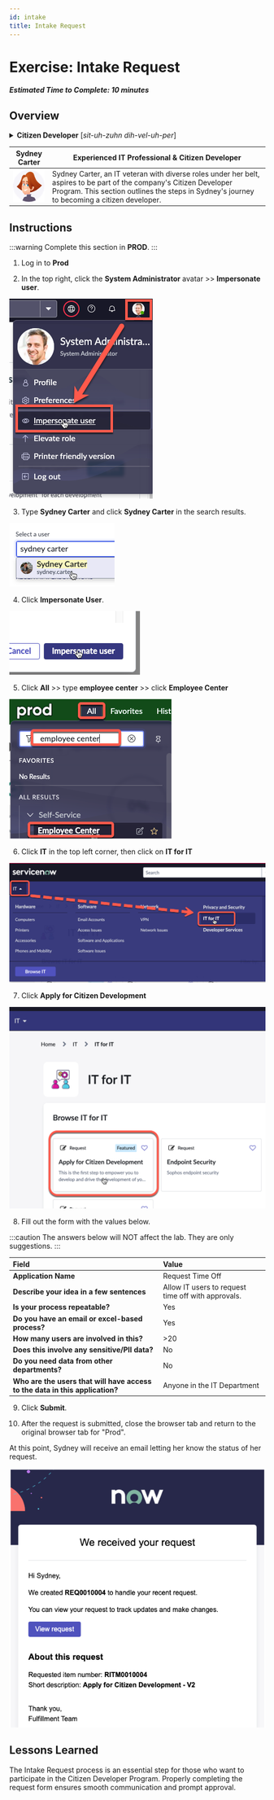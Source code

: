 ```yaml
---
id: intake
title: Intake Request
---
```

# Exercise: Intake Request

##### Estimated Time to Complete: 10 minutes

## Overview

<details>
  <summary><strong>Citizen Developer</strong> [<em>sit-uh-zuhn dih-vel-uh-per</em>]</summary>
  Someone who, despite lacking formal coding training, engages in creating software applications and tools to solve specific business problems or enhance workflows. A citizen developer leverages low-code and no-code platforms to translate their domain knowledge into practical solutions.
  <br/>
  <br/>
  In ServiceNow, this could be any user developing in Dev without the 'admin' role. 
</details>

| Sydney Carter | Experienced IT Professional & Citizen Developer 
|--|--|
| ![](/img/lab-aemc/2023-08-30-15-40-26.png) | Sydney Carter, an IT veteran with diverse roles under her belt, aspires to be part of the company's Citizen Developer Program. This section outlines the steps in Sydney's journey to becoming a citizen developer.

## Instructions

:::warning
Complete this section in **PROD**.
:::

1. Log in to **Prod**


2. In the top right, click the **System Administrator** avatar >> **Impersonate user**.
 
![relative](/img/lab-aemc/2023-03-14-12-31-53.png)

3. Type **Sydney Carter** and click **Sydney Carter** in the search results.
 
![relative](/img/lab-aemc/2023-03-14-12-34-01.png)

4. Click **Impersonate User**. 
 
![relative](/img/lab-aemc/2023-03-14-12-34-24.png)

5. Click **All** >> type **employee center** >> click **Employee Center** 
 
![relative](/img/lab-aemc/2023-07-05-10-07-57.png)

6. Click **IT** in the top left corner, then click on **IT for IT**
 
![relative](/img/lab-aemc/2023-08-01-11-19-23.png)

7. Click **Apply for Citizen Development**
 
![relative](/img/lab-aemc/2023-08-01-11-22-12.png)

8. Fill out the form with the values below.

:::caution
The answers below will NOT affect the lab. They are only suggestions. 
:::

| Field | Value 
|:---|:---
| **Application Name** | Request Time Off 
| **Describe your idea in a few sentences** | Allow IT users to request time off with approvals.
| **Is your process repeatable?** | Yes
| **Do you have an email or excel-based process?** | Yes
| **How many users are involved in this?** | >20
| **Does this involve any sensitive/PII data?** | No
| **Do you need data from other departments?** | No
| **Who are the users that will have access to the data in this application?** | Anyone in the IT Department

9. Click **Submit**.


10. After the request is submitted, close the browser tab and return to the original browser tab for "Prod". 

At this point, Sydney will receive an email letting her know the status of her request. 

![relative](/img/lab-aemc/2023-07-05-15-59-36.png)

## Lessons Learned

The Intake Request process is an essential step for those who want to participate in the Citizen Developer Program. Properly completing the request form ensures smooth communication and prompt approval.

